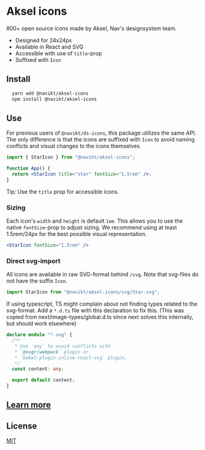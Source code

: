 # Aksel icons

800+ open source icons made by Aksel, Nav's designsystem team.

- Designed for 24x24px
- Available in React and SVG
- Accessible with use of `title`-prop
- Suffixed with `Icon`

## Install

```bash
  yarn add @navikt/aksel-icons
  npm install @navikt/aksel-icons
```

## Use

For previous users of `@navikt/ds-icons`, this package utilizes the same API. The only difference is that the icons are suffixed with `Icon` to avoid naming conflicts and visual changes to the icons themselves.

```jsx
import { StarIcon } from "@navikt/aksel-icons";

function App() {
  return <StarIcon title="star" fontSize="1.5rem" />;
}
```

Tip: Use the `title` prop for accessible icons.

### Sizing

Each icon's `width` and `height` is default `1em`. This allows you to use the native `fontSize`-prop to adjust sizing. We recommend using at least 1.5rem/24px for the best possible visual representation.

```jsx
<StarIcon fontSize="1.5rem" />
```

### Direct svg-import

All icons are available in raw SVG-format behind `/svg`. Note that svg-files do not have the suffix `Icon`.

```js
import StarIcon from "@navikt/aksel-icons/svg/Star.svg";
```

If using typescript, TS might complain about not finding types related to the svg-format. Add a `*.d.ts` file with this declaration to fix this. (This was copied from next/image-types/global.d.ts since next solves this internally, but should work elsewhere)

```ts
declare module "*.svg" {
  /**
   * Use `any` to avoid conflicts with
   * `@svgr/webpack` plugin or
   * `babel-plugin-inline-react-svg` plugin.
   */
  const content: any;

  export default content;
}
```

## [Learn more](https://aksel.nav.no/ikoner)

## License

[MIT](https://github.com/navikt/aksel/blob/main/LICENSE)
